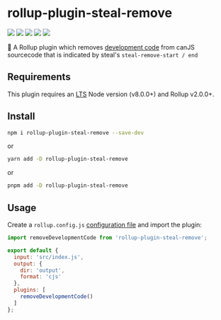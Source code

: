 # rollup-plugin-steal-remove

![](https://img.shields.io/github/workflow/status/pYr0x/rollup-plugin-steal-remove/CI?style=flat-square)
![](https://img.shields.io/npm/v/rollup-plugin-steal-remove?style=flat-square)
![](https://img.shields.io/node/v/rollup-plugin-steal-remove?style=flat-square)
![](https://img.shields.io/npm/dependency-version/rollup-plugin-steal-remove/peer/rollup?style=flat-square)
![](https://img.shields.io/codeclimate/coverage/pYr0x/rollup-plugin-steal-remove)

🍣 A Rollup plugin which removes [development code](https://stealjs.com/docs/steal-tools.transform.options.html) from canJS sourcecode that is indicated by steal's `steal-remove-start / end`

## Requirements

This plugin requires an [LTS](https://github.com/nodejs/Release) Node version (v8.0.0+) and Rollup v2.0.0+.

## Install

```bash
npm i rollup-plugin-steal-remove --save-dev
```
or
```bash
yarn add -D rollup-plugin-steal-remove
```
or
```bash
pnpm add -D rollup-plugin-steal-remove
```

## Usage

Create a `rollup.config.js` [configuration file](https://www.rollupjs.org/guide/en/#configuration-files) and import the plugin:

```js
import removeDevelopmentCode from 'rollup-plugin-steal-remove';

export default {
  input: 'src/index.js',
  output: {
    dir: 'output',
    format: 'cjs'
  },
  plugins: [
    removeDevelopmentCode()
  ]
};
